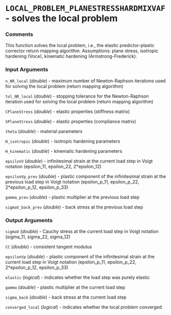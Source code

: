 # `LOCAL_PROBLEM_PLANESTRESSHARDMIXVAF` - solves the local problem
###  Comments
This function solves the local problem, i.e., the elastic
predictor-plastic corrector return mapping algorithm. Assumptions: plane
stress, isotropic hardening (Voce), kinematic hardening
(Armstrong-Frederick).

###  Input Arguments
`n_NR_local` (_double_) - maximum number of Newton-Raphson iterations
used for solving the local problem (return mapping algorithm)

`tol_NR_local` (_double_) - stopping tolerance for the Newton-Raphson
iteration used for solving the local problem (return mapping algorithm)

`CPlaneStress` (_double_) - elastic properties (stiffness matrix)

`SPlaneStress` (_double_) - elastic properties (compliance matrix)

`theta` (_double_) - material parameters

`H_isotropic` (_double_) - isotropic hardening parameters

`H_kinematic` (_double_) - kinematic hardening parameters

`epsilonV` (_double_) - infinitesimal strain at the current load step in
Voigt notation (epsilon_11, epsilon_22, 2*epsilon_12)

`epsilonVp_prev` (_double_) - plastic component of the infinitesimal
strain at the previous load step in Voigt notation (epsilon_p_11,
epsilon_p_22, 2*epsilon_p_12, epsilon_p_33)

`gamma_prev` (_double_) - plastic multiplier at the previous load step

`sigmaV_back_prev` (_double_) - back stress at the previous load step

###  Output Arguments
`sigmaV` (_double_) - Cauchy stress at the current load step in Voigt
notation (sigma_11, sigma_22, sigma_12)

`CC` (_double_) - consistent tangent modulus

`epsilonVp` (_double_) - plastic component of the infinitesimal
strain at the current load step in Voigt notation (epsilon_p_11,
epsilon_p_22, 2*epsilon_p_12, epsilon_p_33)

`elastic` (_logical_) - indicates whether the load step was purely
elastic

`gamma` (_double_) - plastic multiplier at the current load step

`sigma_back` (_double_) - back stress at the current load step

`converged_local` (_logical_) - indicates whether the local problem
converged

